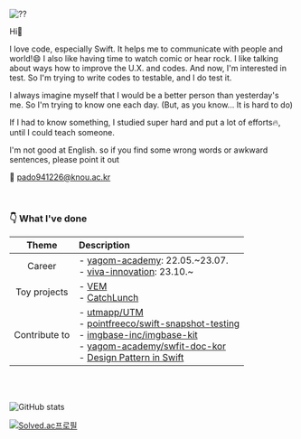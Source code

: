 ![??](https://user-images.githubusercontent.com/83933153/159289427-6a8ed1f9-87d2-4e91-8cac-d05baaf307fa.gif)


Hi👋

I love code, especially Swift. It helps me to communicate with people and world!😄 I also like having time to watch comic or hear rock. I like talking about ways how to improve the U.X. and codes. And now, I'm interested in test. So I'm trying to write codes to testable, and I do test it.

I always imagine myself that I would be a better person than yesterday's me. So I'm trying to know one each day. (But, as you know... It is hard to do)

If I had to know something, I studied super hard and put a lot of efforts🔥, until I could teach someone.

I'm not good at English. so if you find some wrong words or awkward sentences, please point it out

📮 pado941226@knou.ac.kr

<br>

### 👇 What I've done
|Theme|Description|
|:---:|:---|
| Career |- [yagom-academy](https://www.yagom-academy.kr/): 22.05.\~23.07. <br> - [viva-innovation](https://www.adoc.co.kr/): 23.10.\~|
| Toy projects |- [VEM](https://github.com/soo941226/VEM) <br> - [CatchLunch](https://github.com/soo941226/CatchLunch)|
| Contribute to |- [utmapp/UTM](https://github.com/utmapp/UTM) <br> - [pointfreeco/swift-snapshot-testing](https://github.com/pointfreeco/swift-snapshot-testing) <br> - [imgbase-inc/imgbase-kit](https://github.com/imgbase-inc/imgbase-kit) <br> - [yagom-academy/swfit-doc-kor](https://github.com/yagom-academy/swift-doc-kor) <br> - [Design Pattern in Swift](https://yagom.net/courses/design-pattern-in-swift/) |

<br>
<br>


![GitHub stats](https://github-readme-stats.vercel.app/api?username=soo941226&show_icons=true&theme=nord)

[![Solved.ac프로필](http://mazassumnida.wtf/api/generate_badge?boj=pado941226)](https://solved.ac/pado941226)
